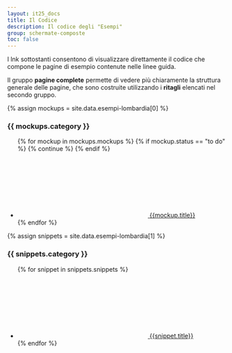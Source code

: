 ```yaml
---
layout: it25_docs
title: Il Codice
description: Il codice degli "Esempi"
group: schermate-composte
toc: false
---
```


I lnk sottostanti consentono di visualizzare direttamente il codice che compone le pagine di esempio contenute nelle linee guida.

Il gruppo **pagine complete** permette di vedere più chiaramente la struttura generale delle pagine, che sono costruite utilizzando i **ritagli** elencati nel secondo gruppo.

{% assign mockups = site.data.esempi-lombardia[0] %}
<h3>{{ mockups.category }} </h3>
<div class="link-list-wrapper">
  <ul class="link-list">
    {% for mockup in mockups.mockups %}
      {% if mockup.status == "to do" %}
        {% continue %}
      {% endif %}
      <li class="link-list">
        <a class="list-item icon-left"
          href="https://raw.githubusercontent.com/RegioneLombardia/bootstrap-lombardia/master/docs/it25/esempi/pag_{{mockup.title | slugify: 'pretty' | replace: "-","_"}}/index.html">
          <svg class="icon icon-primary"><use xlink:href="{{ site.baseurl }}/dist/svg/sprite.svg#it-code-circle"></use></svg>
          <span>{{mockup.title}}</span>
        </a>
      </li>
    {% endfor %}
  </ul>
</div>

{% assign snippets = site.data.esempi-lombardia[1] %}
<h3>{{ snippets.category }} </h3>
<div class="link-list-wrapper">
  <ul class="link-list">
    {% for snippet in snippets.snippets %}
    <li class="link-list">
      <a class="list-item icon-left"
       href="https://raw.githubusercontent.com/RegioneLombardia/bootstrap-lombardia/master/_includes/esempi-lombardia/{{snippet.title | slugify: 'pretty' | replace: "-","_"}}.html">
       <svg class="icon icon-primary"><use xlink:href="{{ site.baseurl }}/dist/svg/sprite.svg#it-code-circle"></use></svg>
       <span>{{snippet.title}}</span>
      </a>  
    </li>
    {% endfor %}
  </ul>
</div>
